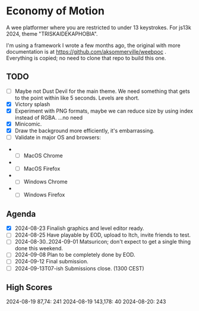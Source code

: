 # Economy of Motion

A wee platformer where you are restricted to under 13 keystrokes.
For js13k 2024, theme "TRISKAIDEKAPHOBIA".

I'm using a framework I wrote a few months ago, 
the original with more documentation is at https://github.com/aksommerville/weebpoc .
Everything is copied; no need to clone that repo to build this one.

## TODO

- [ ] Maybe not Dust Devil for the main theme. We need something that gets to the point within like 5 seconds. Levels are short.
- [x] Victory splash
- [x] Experiment with PNG formats, maybe we can reduce size by using index instead of RGBA. ...no need
- [x] Minicomic.
- [x] Draw the background more efficiently, it's embarrassing.
- [ ] Validate in major OS and browsers:
- - [ ] MacOS Chrome
- - [ ] MacOS Firefox
- - [ ] Windows Chrome
- - [ ] Windows Firefox

## Agenda

- [x] 2024-08-23 Finalish graphics and level editor ready.
- [ ] 2024-08-25 Have playable by EOD, upload to Itch, invite friends to test.
- [ ] 2024-08-30..2024-09-01 Matsuricon; don't expect to get a single thing done this weekend.
- [ ] 2024-09-08 Plan to be completely done by EOD.
- [ ] 2024-09-12 Final submission.
- [ ] 2024-09-13T07-ish Submissions close. (1300 CEST)

## High Scores

2024-08-19 87,74: 241
2024-08-19 143,178: 40
2024-08-20: 243
